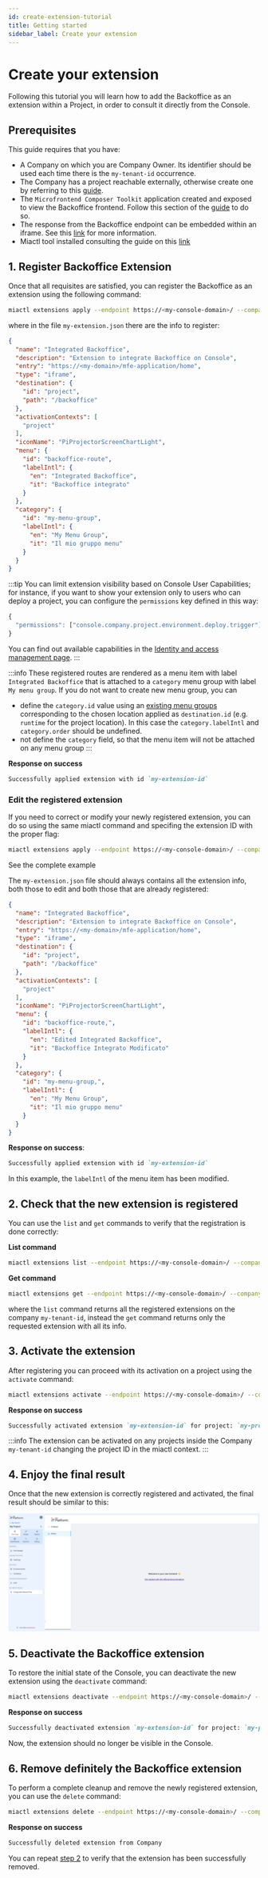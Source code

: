 ```yaml
---
id: create-extension-tutorial
title: Getting started
sidebar_label: Create your extension
---
```


# Create your extension

Following this tutorial you will learn how to add the Backoffice as an extension within a Project, in order to consult it directly from the Console.

## Prerequisites

This guide requires that you have:

- A Company on which you are Company Owner. Its identifier should be used each time there is the `my-tenant-id` occurrence.
- The Company has a project reachable externally, otherwise create one by referring to this [guide](/console/project-configuration/create-a-project.mdx).
- The `Microfrontend Composer Toolkit` application created and exposed to view the Backoffice frontend. Follow this section of the [guide](/microfrontend-composer/tutorials/basics.mdx#setup-the-microservices) to do so.
- The response from the Backoffice endpoint can be embedded within an iframe. See this [link](/development_suite/api-console/api-design/endpoints.md#manage-advanced-endpoint-parameters) for more information.
- Miactl tool installed consulting the guide on this [link](/cli/miactl/20_setup.md)


## 1. Register Backoffice Extension

Once that all requisites are satisfied, you can register the Backoffice as an extension using the following command:

```sh
miactl extensions apply --endpoint https://<my-console-domain>/ --company-id my-tenant-id -f ./<relative-path>/my-extension.json
```

where in the file `my-extension.json` there are the info to register:

```json
{
  "name": "Integrated Backoffice",
  "description": "Extension to integrate Backoffice on Console",
  "entry": "https://<my-domain>/mfe-application/home",
  "type": "iframe",
  "destination": {
    "id": "project",
    "path": "/backoffice"
  },
  "activationContexts": [
    "project"
  ],
  "iconName": "PiProjectorScreenChartLight",
  "menu": {
    "id": "backoffice-route",
    "labelIntl": {
      "en": "Integrated Backoffice",
      "it": "Backoffice integrato"
    }
  },
  "category": {
    "id": "my-menu-group",
    "labelIntl": {
      "en": "My Menu Group",
      "it": "Il mio gruppo menu"
    }
  }
}
```

:::tip
You can limit extension visibility based on Console User Capabilities; for instance, if you want to show your extension only to users who can deploy a project, you can configure the `permissions` key defined in this way:

```js
{
  "permissions": ["console.company.project.environment.deploy.trigger"]
}
```

You can find out available capabilities in the [Identity and access management page](/development_suite/identity-and-access-management/console-levels-and-permission-management.md#identity-capabilities-inside-console).
:::

:::info
These registered routes are rendered as a menu item with label `Integrated Backoffice` that is attached to a `category` menu group with label `My menu group`. If you do not want to create new menu group, you can 
- define the `category.id` value using an [existing menu groups](/console/console-extensibility/locations.md) corresponding to the chosen location applied as `destination.id` (e.g. `runtime` for the project location). In this case the `category.labelIntl` and `category.order` should be undefined.
- not define the `category` field, so that the menu item will not be attached on any menu group 
:::


**Response on success**
```markdown
Successfully applied extension with id `my-extension-id`
```

### Edit the registered extension

If you need to correct or modify your newly registered extension, you can do so using the same miactl command and specifing the extension ID with the proper flag:

```sh
miactl extensions apply --endpoint https://<my-console-domain>/ --company-id my-tenant-id -f ./<relative-path>/my-extension.json --extension-id my-extension-id 
```


  See the complete example

The `my-extension.json` file should always contains all the extension info, both those to edit and both those that are already registered:

```json
{
  "name": "Integrated Backoffice",
  "description": "Extension to integrate Backoffice on Console",
  "entry": "https://<my-domain>/mfe-application/home",
  "type": "iframe",
  "destination": {
    "id": "project",
    "path": "/backoffice"
  },
  "activationContexts": [
    "project"
  ],
  "iconName": "PiProjectorScreenChartLight",
  "menu": {
    "id": "backoffice-route,",
    "labelIntl": {
      "en": "Edited Integrated Backoffice",
      "it": "Backoffice Integrato Modificato"
    }
  },
  "category": {
    "id": "my-menu-group,",
    "labelIntl": {
      "en": "My Menu Group",
      "it": "Il mio gruppo menu"
    }
  }
}
```

**Response on success**: 
```markdown
Successfully applied extension with id `my-extension-id`
```

In this example, the `labelIntl` of the menu item has been modified.



## 2. Check that the new extension is registered

You can use the `list` and `get` commands to verify that the registration is done correctly:

**List command**
```sh
miactl extensions list --endpoint https://<my-console-domain>/ --company-id my-tenant-id
```

**Get command**
```sh
miactl extensions get --endpoint https://<my-console-domain>/ --company-id my-tenant-id --extension-id my-extension-id
```

where the `list` command returns all the registered extensions on the company `my-tenant-id`, instead the `get` command returns only the requested extension with all its info.

## 3. Activate the extension

After registering you can proceed with its activation on a project using the `activate` command:

```sh
miactl extensions activate --endpoint https://<my-console-domain>/ --company-id my-tenant-id --project-id my-project-id --extension-id my-extension-id
```

**Response on success**
```markdown
Successfully activated extension `my-extension-id` for project: `my-project-id`
```

:::info
The extension can be activated on any projects inside the Company `my-tenant-id` changing the project ID in the miactl context.
:::

## 4. Enjoy the final result

Once that the new extension is correctly registered and activated, the final result should be similar to this:

![backoffice extension overview](img/backofficeExtensionTutorial.png)

## 5. Deactivate the Backoffice extension

To restore the initial state of the Console, you can deactivate the new extension using the `deactivate` command:

```sh
miactl extensions deactivate --endpoint https://<my-console-domain>/ --company-id my-tenant-id --project-id my-project-id --extension-id my-extension-id
```

**Response on success**
```markdown
Successfully deactivated extension `my-extension-id` for project: `my-project-id`
```

Now, the extension should no longer be visible in the Console.

## 6. Remove definitely the Backoffice extension

To perform a complete cleanup and remove the newly registered extension, you can use the `delete` command:

```sh
miactl extensions delete --endpoint https://<my-console-domain>/ --company-id my-tenant-id --extension-id my-extension-id
```

**Response on success**
```markdown
Successfully deleted extension from Company
```

You can repeat [step 2](#2-check-that-the-new-extension-is-registered) to verify that the extension has been successfully removed.
